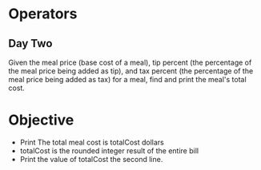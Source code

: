 # Operators
## Day Two

Given the meal price (base cost of a meal), tip percent (the percentage of the meal price being added as tip), and tax percent (the percentage of the meal price being added as tax) for a meal, find and print the meal's total cost. 

# Objective

- Print The total meal cost is totalCost dollars
- totalCost is the rounded integer result of the entire bill 
- Print the value of totalCost the second line. 